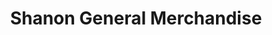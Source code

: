---
title: "Shanon General Merchandise"
url: /batangas-city/shanon-general-merchandise/
shop: Dorfladen
---